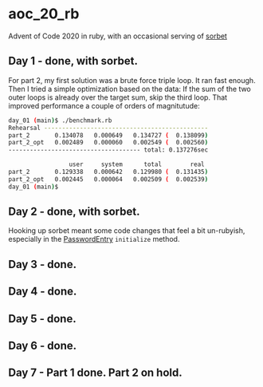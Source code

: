 # aoc_20_rb

Advent of Code 2020 in ruby, with an occasional serving of [sorbet](https://sorbet.org/)

## Day 1 - done, with sorbet.

For part 2, my first solution was a brute force triple loop. It ran fast enough. Then I tried a simple optimization based on the data: If the sum of the two outer loops is already over the target sum, skip the third loop. That improved performance a couple of orders of magnitutude:

```bash
day_01 (main)$ ./benchmark.rb
Rehearsal ----------------------------------------------
part_2       0.134078   0.000649   0.134727 (  0.138099)
part_2_opt   0.002489   0.000060   0.002549 (  0.002560)
------------------------------------- total: 0.137276sec

                 user     system      total        real
part_2       0.129338   0.000642   0.129980 (  0.131435)
part_2_opt   0.002445   0.000064   0.002509 (  0.002539)
day_01 (main)$
```

## Day 2 - done, with sorbet.

Hooking up sorbet meant some code changes that feel a bit un-rubyish, especially in the [PasswordEntry](https://github.com/bfollek/aoc_20_rb/blob/main/day_02/password_entry.rb) `initialize` method.

## Day 3 - done.

## Day 4 - done.

## Day 5 - done.

## Day 6 - done.

## Day 7 - Part 1 done. Part 2 on hold.
